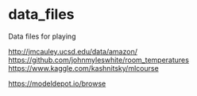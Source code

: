 # data_files
Data files for playing

http://jmcauley.ucsd.edu/data/amazon/  
https://github.com/johnmyleswhite/room_temperatures  
https://www.kaggle.com/kashnitsky/mlcourse


https://modeldepot.io/browse  
